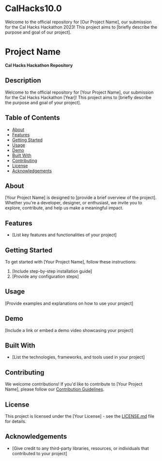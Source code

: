 # CalHacks10.0
Welcome to the official repository for [Our Project Name], our submission for the Cal Hacks Hackathon 2023! This project aims to [briefly describe the purpose and goal of our project].
# Project Name

**Cal Hacks Hackathon Repository**

## Description

Welcome to the official repository for [Your Project Name], our submission for the Cal Hacks Hackathon [Year]! This project aims to [briefly describe the purpose and goal of your project].

## Table of Contents

- [About](#about)
- [Features](#features)
- [Getting Started](#getting-started)
- [Usage](#usage)
- [Demo](#demo)
- [Built With](#built-with)
- [Contributing](#contributing)
- [License](#license)
- [Acknowledgements](#acknowledgements)

## About

[Your Project Name] is designed to [provide a brief overview of the project]. Whether you're a developer, designer, or enthusiast, we invite you to explore, contribute, and help us make a meaningful impact.

## Features

- [List key features and functionalities of your project]

## Getting Started

To get started with [Your Project Name], follow these instructions:

1. [Include step-by-step installation guide]
2. [Provide any configuration steps]

## Usage

[Provide examples and explanations on how to use your project]

## Demo

[Include a link or embed a demo video showcasing your project]

## Built With

- [List the technologies, frameworks, and tools used in your project]

## Contributing

We welcome contributions! If you'd like to contribute to [Your Project Name], please follow our [Contribution Guidelines](CONTRIBUTING.md).

## License

This project is licensed under the [Your License] - see the [LICENSE.md](LICENSE.md) file for details.

## Acknowledgements

- [Give credit to any third-party libraries, resources, or individuals that contributed to your project]
